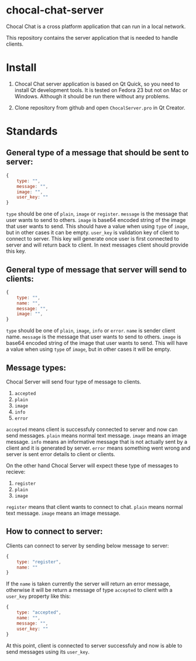 # chocal-chat-server

Chocal Chat is a cross platform application that can run in a local network.

This repository contains the server application that is needed to handle clients.

# Install

1. Chocal Chat server application is based on Qt Quick, so you need to install Qt development tools. It is tested on Fedora 23 but not on Mac or Windows. Although it should be run there without any problems.

2. Clone repository from github and open `ChocalServer.pro` in Qt Creator.

# Standards

## General type of a message that should be sent to server:

```javascript
{
    type: "",
    message: "",
    image: "",
    user_key: ""
}
```

`type` should be one of `plain`, `image` or `register`.
`message` is the message that user wants to send to others.
`image` is base64 encoded string of the image that user wants to send. This should have a value when using `type` of `image`, but in other cases it can be empty.
`user_key` is validation key of client to connect to server. This key will generate once user is first connected to server and will return back to client. In next messages client should provide this key.

## General type of message that server will send to clients:

```javascript
{
    type: "",
    name: "",
    message: "",
    image: "",
}
```

`type` should be one of `plain`, `image`, `info` or `error`.
`name` is sender client name.
`message` is the message that user wants to send to others.
`image` is base64 encoded string of the image that user wants to send. This will have a value when using `type` of `image`, but in other cases it will be empty.

## Message types:

Chocal Server will send four type of message to clients.

1. `accepted`
2. `plain`
3. `image`
4. `info`
5. `error`

`accepted` means client is successfuly connected to server and now can send messages.
`plain` means normal text message.
`image` means an image message.
`info` means an informative message that is not actually sent by a client and it is generated by server.
`error` means something went wrong and server is sent error details to client or clients.

On the other hand Chocal Server will expect these type of messages to recieve:

1. `register`
2. `plain`
3. `image`

`register` means that client wants to connect to chat.
`plain` means normal text message.
`image` means an image message.

## How to connect to server:

Clients can connect to server by sending below message to server:

```javascript
{
    type: "register",
    name: ""
}
```

If the `name` is taken currently the server will return an error message, otherwise it will be return a message of type `accepted` to client with a `user_key` property like this:

```javascript
{
    type: "accepted",
    name: "",
    message: "",
    user_key: ""
}
```

At this point, client is connected to server successfuly and now is able to send messages using its `user_key`.
